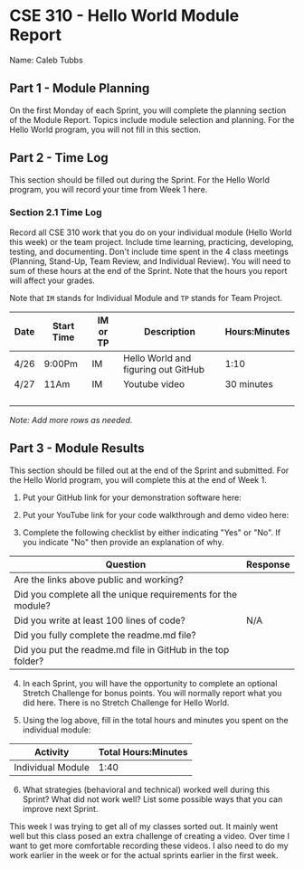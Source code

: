 # CSE 310 - Hello World Module Report

Name: Caleb Tubbs

## Part 1 - Module Planning

On the first Monday of each Sprint, you will complete the planning section of the Module Report.  Topics include module selection and planning.  For the Hello World program, you will not fill in this section.

## Part 2 - Time Log

This section should be filled out during the Sprint. For the Hello World program, you will record your time from Week 1 here.

### Section 2.1 Time Log

Record all CSE 310 work that you do on your individual module (Hello World this week) or the team project.  Include time learning, practicing, developing, testing, and documenting.  Don't include time spent in the 4 class meetings (Planning, Stand-Up, Team Review, and Individual Review).  You will need to sum of these hours at the end of the Sprint. Note that the hours you report will affect your grades.

Note that `IM` stands for Individual Module and `TP` stands for Team Project.

|Date      |Start Time|IM or TP|Description                                 |Hours:Minutes|
|----------|----------|--------|--------------------------------------------|-------------|
|4/26      |  9:00Pm  |   IM   | Hello World and figuring out GitHub        |  1:10       |                                       
|4/27      |  11Am    |   IM   | Youtube video                              |  30 minutes |
|          |          |        |                                            |             |
|          |          |        |                                            |             |
|          |          |        |                                            |             |
|          |          |        |                                            |             |

_Note: Add more rows as needed._

## Part 3 - Module Results

This section should be filled out at the end of the Sprint and submitted.  For the Hello World program, you will complete this at the end of Week 1.

1. Put your GitHub link for your demonstration software here: 

2. Put your YouTube link for your code walkthrough and demo video here:

3. Complete the following checklist by either indicating "Yes" or "No".  If you indicate "No" then provide an explanation of why.

|Question                                                    |Response|
|------------------------------------------------------------|--------|
|Are the links above public and working?                     |        |
|Did you complete all the unique requirements for the module?|        |
|Did you write at least 100 lines of code?                   | N/A    |
|Did you fully complete the readme.md file?                  |        |
|Did you put the readme.md file in GitHub in the top folder? |        |

4. In each Sprint, you will have the opportunity to complete an optional Stretch Challenge for bonus points.  You will normally report what you did here.  There is no Stretch Challenge for Hello World.

5. Using the log above, fill in the total hours and minutes you spent on the individual module:

|Activity         |Total Hours:Minutes|
|-----------------|-------------------|
|Individual Module|   1:40            |


6. What strategies (behavioral and technical) worked well during this Sprint?  What did not work well?  List some possible ways that you can improve next Sprint.

This week I was trying to get all of my classes sorted out. It mainly went well but this class posed an extra challenge of creating a video. Over time I want to get more comfortable recording these videos. I also need to do my work earlier in the week or for the actual sprints earlier in the first week.
